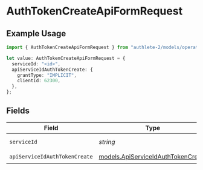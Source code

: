 # AuthTokenCreateApiFormRequest

## Example Usage

```typescript
import { AuthTokenCreateApiFormRequest } from "authlete-2/models/operations";

let value: AuthTokenCreateApiFormRequest = {
  serviceId: "<id>",
  apiServiceIdAuthTokenCreate: {
    grantType: "IMPLICIT",
    clientId: 62300,
  },
};
```

## Fields

| Field                                                                             | Type                                                                              | Required                                                                          | Description                                                                       |
| --------------------------------------------------------------------------------- | --------------------------------------------------------------------------------- | --------------------------------------------------------------------------------- | --------------------------------------------------------------------------------- |
| `serviceId`                                                                       | *string*                                                                          | :heavy_check_mark:                                                                | A service ID.                                                                     |
| `apiServiceIdAuthTokenCreate`                                                     | [models.ApiServiceIdAuthTokenCreate](../../models/apiserviceidauthtokencreate.md) | :heavy_check_mark:                                                                | N/A                                                                               |